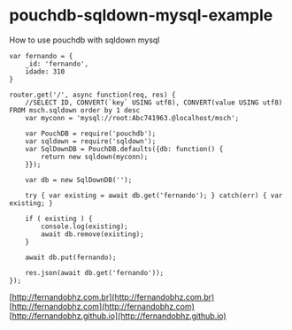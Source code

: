 # pouchdb-sqldown-mysql-example
How to use pouchdb with sqldown mysql

	var fernando = {
    	_id: 'fernando',
    	idade: 310
    }
	
    router.get('/', async function(req, res) {
    	//SELECT ID, CONVERT(`key` USING utf8), CONVERT(value USING utf8) FROM msch.sqldown order by 1 desc
    	var myconn = 'mysql://root:Abc741963.@localhost/msch';
    	
    	var PouchDB = require('pouchdb');
    	var sqldown = require('sqldown');
    	var SqlDownDB = PouchDB.defaults({db: function() {
    		return new sqldown(myconn);
    	}});
    	
    	var db = new SqlDownDB('');
    
    	try { var existing = await db.get('fernando'); } catch(err) { var existing; }
    	
    	if ( existing ) {
    		console.log(existing);
    		await db.remove(existing);
    	}
    
    	await db.put(fernando);
    
    	res.json(await db.get('fernando'));
    });
	
[http://fernandobhz.com.br](http://fernandobhz.com.br) 
[http://fernandobhz.com](http://fernandobhz.com) 
[http://fernandobhz.github.io](http://fernandobhz.github.io) 

